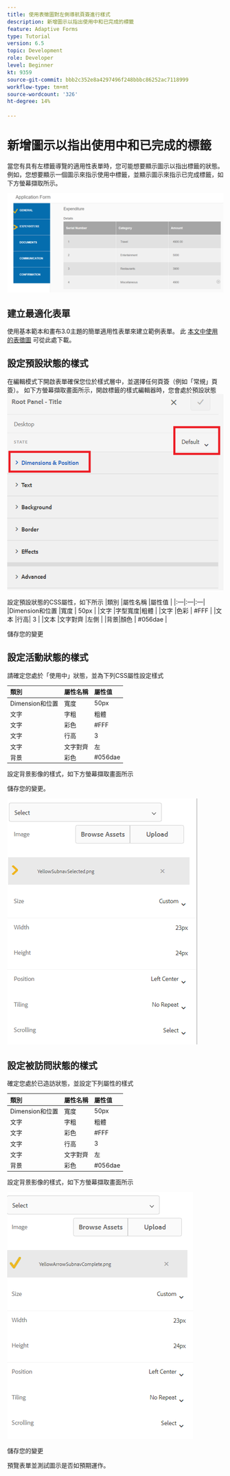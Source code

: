 ```yaml
---
title: 使用表徵圖對左側導航頁簽進行樣式
description: 新增圖示以指出使用中和已完成的標籤
feature: Adaptive Forms
type: Tutorial
version: 6.5
topic: Development
role: Developer
level: Beginner
kt: 9359
source-git-commit: bbb2c352e8a4297496f248bbbc86252ac7118999
workflow-type: tm+mt
source-wordcount: '326'
ht-degree: 14%

---
```


# 新增圖示以指出使用中和已完成的標籤

當您有具有左標籤導覽的適用性表單時，您可能想要顯示圖示以指出標籤的狀態。 例如，您想要顯示一個圖示來指示使用中標籤，並顯示圖示來指示已完成標籤，如下方螢幕擷取所示。

![工具欄間距](assets/active-completed.png)

## 建立最適化表單

使用基本範本和畫布3.0主題的簡單適用性表單來建立範例表單。
此 [本文中使用的表徵圖](assets/icons.zip) 可從此處下載。


## 設定預設狀態的樣式

在編輯模式下開啟表單確保您位於樣式層中，並選擇任何頁簽（例如「常規」頁簽）。
如下方螢幕擷取畫面所示，開啟標籤的樣式編輯器時，您會處於預設狀態
![導覽標籤](assets/navigation-tab.png)

設定預設狀態的CSS屬性，如下所示 |類別 |屬性名稱 |屬性值 | |:—|:—|:—| |Dimension和位置 |寬度 | 50px | |文字 |字型寬度|粗體 | |文字 |色彩 | #FFF | |文本 |行高| 3 | |文本 |文字對齊 |左側 | |背景|顏色 | #056dae |

儲存您的變更

## 設定活動狀態的樣式

請確定您處於「使用中」狀態，並為下列CSS屬性設定樣式

| 類別 | 屬性名稱 | 屬性值 |
|:---|:---|:---|
| Dimension和位置 | 寬度 | 50px |
| 文字 | 字粗 | 粗體 |
| 文字 | 彩色 | #FFF |
| 文字 | 行高 | 3 |
| 文字 | 文字對齊 | 左 |
| 背景 | 彩色 | #056dae |

設定背景影像的樣式，如下方螢幕擷取畫面所示

儲存您的變更。



![活動狀態](assets/active-state.png)

## 設定被訪問狀態的樣式

確定您處於已造訪狀態，並設定下列屬性的樣式

| 類別 | 屬性名稱 | 屬性值 |
|:---|:---|:---|
| Dimension和位置 | 寬度 | 50px |
| 文字 | 字粗 | 粗體 |
| 文字 | 彩色 | #FFF |
| 文字 | 行高 | 3 |
| 文字 | 文字對齊 | 左 |
| 背景 | 彩色 | #056dae |

設定背景影像的樣式，如下方螢幕擷取畫面所示


![被訪問狀態](assets/visited-state.png)

儲存您的變更

預覽表單並測試圖示是否如預期運作。
